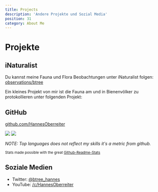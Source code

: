 ```yaml
---
title: Projects
description: 'Andere Projekte und Sozial Media'
position: 31
category: About Me
---
```

# Projekte

## iNaturalist

Du kannst meine Fauna und Flora Beobachtungen unter iNaturalist folgen: <a href="https://www.inaturalist.org/observations/btree">observations/btree</a>

<client-only>

<inat></inat>

</client-only>

Ein kleines Projekt von mir ist die Fauna am und in Bienenvölker zu protokollieren unter folgenden Projekt:
<a href="https://www.inaturalist.org/projects/beehive-fauna"><cloud-image url="btree-info/img/inat" alt="iNaturalist"></cloud-image></a>

## GitHub

<a href="https://github.com/HannesOberreiter">github.com/HannesOberreiter</a>

<client-only>

<img src="https://github-readme-stats.vercel.app/api?username=HannesOberreiter&count_private=true&show_icons=true&theme=merko" />

<img src="https://github-readme-stats.vercel.app/api/top-langs/?username=HannesOberreiter&layout=compact&theme=merko" />

</client-only>

*NOTE: Top languages does not reflect my skills it's a metric from github.*

<small>Stats made possible with the great [Github-Readme-Stats](https://github-readme-stats.vercel.app)</small>

## Soziale Medien

- Twitter: <a href="https://twitter.com/btree_hannes">@btree_hannes</a>
- YouTube: <a href="https://www.youtube.com/c/HannesOberreiter">/c/HannesOberreiter</a>
